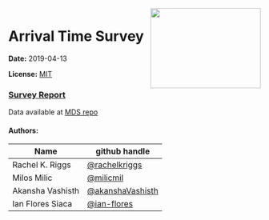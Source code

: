 <img src="imgs/logo.png" align="right" height="160" width="220"/>

# Arrival Time Survey

**Date:** 2019-04-13

**License:** [MIT](https://opensource.org/licenses/MIT)

### [Survey Report](https://github.com/UBC-MDS/survey_arrival_time/blob/master/survey_analysis_arrival_time.md)



Data available at [MDS repo](https://github.ubc.ca/MDS-2018-19/DSCI_554_survey_arrival_time)

#### Authors:

| Name | github handle |
| ---- | ------ |
| Rachel K. Riggs | [@rachelkriggs](https://github.com/rachelkriggs) |
| Milos Milic     | [@milicmil](https://github.com/milicmil) |
| Akansha Vashisth     | [@akanshaVashisth](https://github.com/akanshaVashisth) |
| Ian Flores Siaca    | [@ian-flores](https://github.com/ian-flores) |
